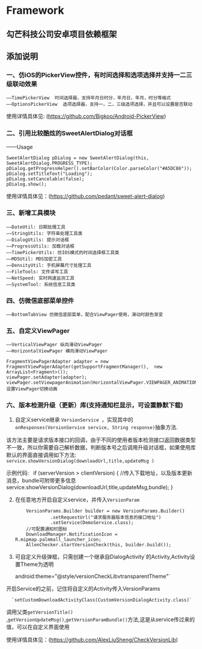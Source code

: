 # Framework


## 勾芒科技公司安卓项目依赖框架

## 添加说明





### 一、仿iOS的PickerView控件，有时间选择和选项选择并支持一二三级联动效果

    ——TimePickerView  时间选择器，支持年月日时分，年月日，年月，时分等格式
    ——OptionsPickerView  选项选择器，支持一，二，三级选项选择，并且可以设置是否联动

使用详情具体见: (https://github.com/Bigkoo/Android-PickerView)



### 二、引用比较酷炫的SweetAlertDialog对话框

——Usage

    SweetAlertDialog pDialog = new SweetAlertDialog(this, SweetAlertDialog.PROGRESS_TYPE);
    pDialog.getProgressHelper().setBarColor(Color.parseColor("#A5DC86"));
    pDialog.setTitleText("Loading");
    pDialog.setCancelable(false);
    pDialog.show();

使用详情具体见：(https://github.com/pedant/sweet-alert-dialog)



### 三、新增工具模块

    ——DateUtil: 日期处理工具
    ——StringUtils: 字符串处理工具类
    ——DialogUtils: 提示对话框
    ——ProgressUtils: 加载对话框
    ——TimePickerUtils: 仿IOS模式的时间选择框工具类
    ——MD5Util: MD5加密工具
    ——DensityUtil: 手机屏幕尺寸处理工具
    ——FileTools: 文件读写工具
    ——NetSpeed: 实时网速监测工具
    ——SystemTool: 系统信息工具类



### 四、仿微信底部菜单控件

    ——BottomTabView 仿微信底部菜单，配合ViewPager使用，滑动时颜色渐变



### 五、自定义ViewPager

    ——VerticalViewPager 纵向滑动ViewPager
    ——HorizontalViewPager 横向滑动ViewPager

    FragmentViewPagerAdapter adapter = new FragmentViewPagerAdapter(getSupportFragmentManager(),  new ArrayList<Fragment>());
    viewPager.setAdapter(adapter);
    viewPager.setViewpagerAnimation(HorizontalViewPager.VIEWPAGER_ANIMATION_ZOOMOUT);//设置ViewPager切换动画



### 六、版本检测升级（更新）库(支持通知栏显示，可设置静默下载)

1. 自定义service继承 `VersionService `，实现其中的 `onResponses(VersionService service, String response)`抽象方法.

该方法主要是请求版本接口的回调，由于不同的使用者版本检测接口返回数据类型不一致，所以你需要自己解析数据，判断版本号之后调用升级对话框，如果使用库默认的界面直接调用如下方法: `service.showVersionDialog(downloadUrl,title,updateMsg )`

示例代码:
      
        if (serverVersion > clientVersion) {
    	     //传入下载地址，以及版本更新消息，bundle可附带更多信息
    	    service.showVersionDialog(downloadUrl,title,updateMsg,bundle);
        }

2. 在任意地方开启自定义service，并传入`VersionParam`

    ```
        VersionParams.Builder builder = new VersionParams.Builder()
                 .setRequestUrl("请求服务器版本信息的接口地址")
                 .setService(DemoService.class);
        //可配置通知栏图标
        DownloadManager.NotificationIcon = R.mipmap.palmmall_launcher_icon;
        AllenChecker.startVersionCheck(this, builder.build());
    ```

3. 可自定义升级弹框，只需创建一个继承自DialogActivity`的Activity,Activity设置Theme为透明

     android:theme="@style/versionCheckLibvtransparentTheme"`

开启Service的之前，记住将自定义的Activity传入VersionParams

      `setCustomDownloadActivityClass(CustomVersionDialogActivity.class)`

调用父类`getVersionTitle()` ,`getVersionUpdateMsg()`,`getVersionParamBundle()`方法,这是从service传过来的值，可以在自定义界面使用

使用详情具体见：(https://github.com/AlexLiuSheng/CheckVersionLib)

